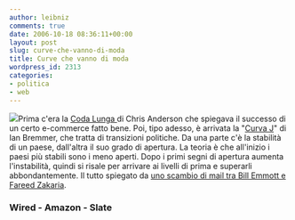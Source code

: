 ```yaml
---
author: leibniz
comments: true
date: 2006-10-18 08:36:11+00:00
layout: post
slug: curve-che-vanno-di-moda
title: Curve che vanno di moda
wordpress_id: 2313
categories:
- politica
- web
---
```


![](http://www.lli.ulaval.ca/labo2256/api/j.gif)Prima c'era la [Coda Lunga ](http://www.wired.com/wired/archive/12.10/tail.html)di Chris Anderson che spiegava il successo di un certo e-commerce fatto bene. Poi, tipo adesso, è arrivata la "[Curva J](http://www.amazon.com/Curve-Understand-Nations-Rise-Fall/dp/0743274717/sr=1-1/qid=1161160333/ref=pd_bbs_sr_1/104-2629646-3699121?ie=UTF8&s=books)" di Ian Bremmer, che tratta di transizioni politiche. Da una parte c'è la stabilità di un paese, dall'altra il suo grado di apertura. La teoria è che all'inizio i paesi più stabili sono i meno aperti. Dopo i primi segni di apertura aumenta l'instabilità, quindi si risale per arrivare ai livelli di prima e superarli abbondantemente. Il tutto spiegato da [uno scambio di mail tra Bill Emmott e Fareed Zakaria](http://www.slate.com/id/2150811/entry/2150841/nav/tap2/). 

### Wired - Amazon - Slate
